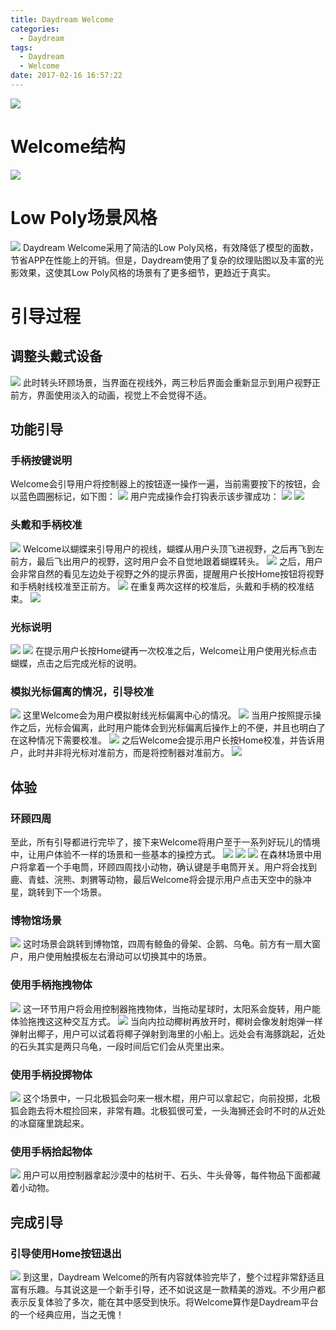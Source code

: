 ```yaml
---
title: Daydream Welcome
categories:
  - Daydream
tags:
  - Daydream
  - Welcome
date: 2017-02-16 16:57:22
---
```


![](http://cdn.tyrion.wang/Welcome_0.0_title.jpg)

<!--more-->
# Welcome结构
![](http://cdn.tyrion.wang/Welcome_1.0_structure.png)

# Low Poly场景风格
![](http://cdn.tyrion.wang/Welcome_11.0_scene_01.jpg?imageMogr2/thumbnail/1024x)
Daydream Welcome采用了简洁的Low Poly风格，有效降低了模型的面数，节省APP在性能上的开销。但是，Daydream使用了复杂的纹理贴图以及丰富的光影效果，这使其Low Poly风格的场景有了更多细节，更趋近于真实。

# 引导过程
## 调整头戴式设备
![](http://cdn.tyrion.wang/Welcome_1.0_HMD_adjust.jpg)
此时转头环顾场景，当界面在视线外，两三秒后界面会重新显示到用户视野正前方，界面使用淡入的动画，视觉上不会觉得不适。

## 功能引导
### 手柄按键说明
Welcome会引导用户将控制器上的按钮逐一操作一遍，当前需要按下的按钮，会以蓝色圆圈标记，如下图：
![](http://cdn.tyrion.wang/Welcome_2.3_button_info_1.1.jpg)
用户完成操作会打钩表示该步骤成功：
![](http://cdn.tyrion.wang/Welcome_2.3_button_info_1.jpg)
![](http://cdn.tyrion.wang/Welcome_2.3_button_info_2.jpg)

### 头戴和手柄校准
![](http://cdn.tyrion.wang/Welcome_3.0_calibrate_1.jpg)
Welcome以蝴蝶来引导用户的视线，蝴蝶从用户头顶飞进视野，之后再飞到左前方，最后飞出用户的视野，这时用户会不自觉地跟着蝴蝶转头。
![](http://cdn.tyrion.wang/Welcome_3.0_calibrate_2.jpg)
之后，用户会非常自然的看见左边处于视野之外的提示界面，提醒用户长按Home按钮将视野和手柄射线校准至正前方。
![](http://cdn.tyrion.wang/Welcome_3.0_calibrate_3.jpg)
在重复两次这样的校准后，头戴和手柄的校准结束。
![](http://cdn.tyrion.wang/Welcome_3.0_calibrate_4.jpg)

### 光标说明
![](http://cdn.tyrion.wang/Welcome_4.0_cursor_1.jpg)
![](http://cdn.tyrion.wang/Welcome_4.0_cursor_2.jpg)
在提示用户长按Home键再一次校准之后，Welcome让用户使用光标点击蝴蝶，点击之后完成光标的说明。

### 模拟光标偏离的情况，引导校准
![](http://cdn.tyrion.wang/Welcome_4.3_cursor_calibrate_1.jpg)
这里Welcome会为用户模拟射线光标偏离中心的情况。
![](http://cdn.tyrion.wang/Welcome_4.3_cursor_calibrate_2.jpg)
当用户按照提示操作之后，光标会偏离，此时用户能体会到光标偏离后操作上的不便，并且也明白了在这种情况下需要校准。
![](http://cdn.tyrion.wang/Welcome_4.3_cursor_calibrate_3.jpg)
之后Welcome会提示用户长按Home校准，并告诉用户，此时并非将光标对准前方，而是将控制器对准前方。
![](http://cdn.tyrion.wang/Welcome_4.3_cursor_calibrate_4.jpg)

## 体验
### 环顾四周
至此，所有引导都进行完毕了，接下来Welcome将用户至于一系列好玩儿的情境中，让用户体验不一样的场景和一些基本的操控方式。
![](http://cdn.tyrion.wang/Welcome_5.0_exp_look_around_1.jpg)
![](http://cdn.tyrion.wang/Welcome_5.0_exp_look_around_2.jpg)
![](http://cdn.tyrion.wang/Welcome_5.0_exp_look_around_3.jpg?imageMogr2/thumbnail/468x)
在森林场景中用户将拿着一个手电筒，环顾四周找小动物，确认键是手电筒开关。用户将会找到鹿、青蛙、浣熊、刺猬等动物，最后Welcome将会提示用户点击天空中的脉冲星，跳转到下一个场景。

### 博物馆场景
![](http://cdn.tyrion.wang/Welcome_13.0_exp_museum.jpg?imageMogr2/thumbnail/468x)
这时场景会跳转到博物馆，四周有鲸鱼的骨架、企鹅、乌龟。前方有一扇大窗户，用户使用触摸板左右滑动可以切换其中的场景。

### 使用手柄拖拽物体
![](http://cdn.tyrion.wang/Welcome_13.0_exp_museum_1.jpg)
这一环节用户将会用控制器拖拽物体，当拖动星球时，太阳系会旋转，用户能体验拖拽这这种交互方式。
![](http://cdn.tyrion.wang/Welcome_13.0_exp_museum_3.jpg)
当向内拉动椰树再放开时，椰树会像发射炮弹一样弹射出椰子，用户可以试着将椰子弹射到海里的小船上。远处会有海豚跳起，近处的石头其实是两只乌龟，一段时间后它们会从壳里出来。
### 使用手柄投掷物体
![](http://cdn.tyrion.wang/Welcome_13.0_exp_museum_2.jpg)
这个场景中，一只北极狐会叼来一根木棍，用户可以拿起它，向前投掷，北极狐会跑去将木棍捡回来，非常有趣。北极狐很可爱，一头海狮还会时不时的从近处的冰窟窿里跳起来。
### 使用手柄拾起物体
![](http://cdn.tyrion.wang/Welcome_13.0_exp_museum_4.jpg)
用户可以用控制器拿起沙漠中的枯树干、石头、牛头骨等，每件物品下面都藏着小动物。

## 完成引导
### 引导使用Home按钮退出
![](http://cdn.tyrion.wang/Welcome_14.0_press_home_finish.jpg)
到这里，Daydream Welcome的所有内容就体验完毕了，整个过程非常舒适且富有乐趣。与其说这是一个新手引导，还不如说这是一款精美的游戏。不少用户都表示反复体验了多次，能在其中感受到快乐。将Welcome算作是Daydream平台的一个经典应用，当之无愧！

